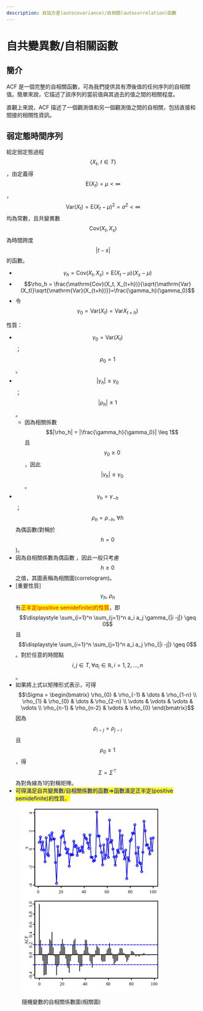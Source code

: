 ```yaml
---
description: 自協方差(autocovariance)/自相關(autocorrelation)函數
---
```


# 自共變異數/自相關函數

## 簡介

ACF 是一個完整的自相關函數，可為我們提供具有滯後值的任何序列的自相關值。簡單來說，它描述了該序列的當前值與其過去的值之間的相關程度。

直觀上來說，ACF 描述了一個觀測值和另一個觀測值之間的自相關，包括直接和間接的相關性資訊。

## 弱定態時間序列

給定弱定態過程$$\{X_t, ~t\in T\}$$，由定義得$$\mathrm{E}(X_t)=\mu<\infty$$，$$\mathrm{Var}(X_t)=\mathrm{E}(X_t - \mu)^2 = \sigma^2 < \infty$$均為常數，且共變異數$$\mathrm{Cov}(X_t, X_s)$$為時間跨度$$|t-s|$$的函數。

* $$\gamma_h = \mathrm{Cov}(X_t, X_s)=\mathrm{E}(X_t - \mu)(X_s - \mu)$$
* $$\rho_h = \frac{\mathrm{Cov}(X_t, X_{t+h})}{\sqrt{\mathrm{Var}(X_t)}\sqrt{\mathrm{Var}(X_{t+h})}}=\frac{\gamma_h}{\gamma_0}$$
* 令$$\gamma_0 = \mathrm{Var}(X_t)=\mathrm{Var}X_{t+h})$$

性質：

* $$\gamma_0=\mathrm{Var}(X_t)$$；$$\rho_0=1$$。
* $$|\gamma_h| \leq \gamma_0$$；$$|\rho_h| \leq 1$$。
  * 因為相關係數$$|\rho_h| = |\frac{\gamma_h}{\gamma_0}| \leq 1$$且$$\gamma_0 \geq 0$$，因此$$|\gamma_h| \leq \gamma_0$$。
* $$\gamma_h=\gamma_{-h}$$；$$\rho_h = \rho_{-h}, ~\forall h$$ 為偶函數(對稱於$$h=0$$)。
* 因為自相關係數為偶函數 ，因此一般只考慮$$h \geq 0$$之值，其圖表稱為相關圖(correlogram)。
* \[重要性質] $$\gamma_h, ~\rho_h$$有<mark style="color:red;">正半定(positive semidefinite)的性質</mark>，即$$\displaystyle \sum_{i=1}^n \sum_{j=1}^n a_i a_j \gamma_{|i -j|} \geq 0$$且$$\displaystyle \sum_{i=1}^n \sum_{j=1}^n a_i a_j \rho_{|i -j|} \geq 0$$。對於任意的時間點$$i, j \in T, \forall a_i \in \mathbb{R}, i=1,2,\dots, n$$。
* 如果將上式以矩陣形式表示，可得$$\Sigma = \begin{bmatrix}  \rho_{0} & \rho_{-1} & \dots & \rho_{1-n} \\ \rho_{1} & \rho_{0} & \dots & \rho_{2-n} \\ \vdots & \vdots & \vdots & \vdots \\ \rho_{n-1} & \rho_{n-2} & \vdots & \rho_{0}  \end{bmatrix}$$因為$$\rho_{i-j}=\rho_{j-i}$$且$$\rho_0 \geq 1$$，得$$\Sigma=\Sigma^{\top}$$為對角線為1的對稱矩陣。
* <mark style="color:blue;">可得滿足自共變異數/自相關係數的函數=>函數滿足正半定(positive semidefinite)的性質</mark><mark style="color:red;">。</mark>

<figure><img src="../.gitbook/assets/image (1) (1) (1) (1) (1).png" alt=""><figcaption><p>隨機變數的自相關係數圖(相關圖)</p></figcaption></figure>

